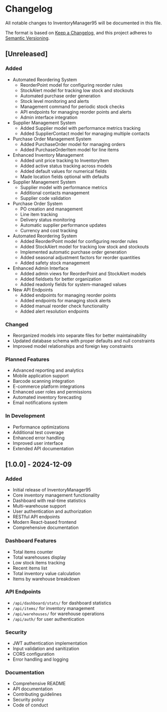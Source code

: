 # Changelog

All notable changes to InventoryManager95 will be documented in this file.

The format is based on [Keep a Changelog](https://keepachangelog.com/en/1.0.0/),
and this project adheres to [Semantic Versioning](https://semver.org/spec/v2.0.0.html).

## [Unreleased]

### Added
- Automated Reordering System
  - ReorderPoint model for configuring reorder rules
  - StockAlert model for tracking low stock and stockouts
  - Automated purchase order generation
  - Stock level monitoring and alerts
  - Management command for periodic stock checks
  - API endpoints for managing reorder points and alerts
  - Admin interface integration
- Supplier Management System
  - Added Supplier model with performance metrics tracking
  - Added SupplierContact model for managing multiple contacts
- Purchase Order Management System
  - Added PurchaseOrder model for managing orders
  - Added PurchaseOrderItem model for line items
- Enhanced Inventory Management
  - Added unit price tracking to InventoryItem
  - Added active status tracking across models
  - Added default values for numerical fields
  - Made location fields optional with defaults
- Supplier Management System
  - Supplier model with performance metrics
  - Additional contacts management
  - Supplier code validation
- Purchase Order System
  - PO creation and management
  - Line item tracking
  - Delivery status monitoring
  - Automatic supplier performance updates
  - Currency and cost tracking
- Automated Reordering System
  - Added ReorderPoint model for configuring reorder rules
  - Added StockAlert model for tracking low stock and stockouts
  - Implemented automatic purchase order generation
  - Added seasonal adjustment factors for reorder quantities
  - Added safety stock management
- Enhanced Admin Interface
  - Added admin views for ReorderPoint and StockAlert models
  - Added fieldsets for better organization
  - Added readonly fields for system-managed values
- New API Endpoints
  - Added endpoints for managing reorder points
  - Added endpoints for managing stock alerts
  - Added manual reorder check functionality
  - Added alert resolution endpoints

### Changed
- Reorganized models into separate files for better maintainability
- Updated database schema with proper defaults and null constraints
- Improved model relationships and foreign key constraints

### Planned Features
- Advanced reporting and analytics
- Mobile application support
- Barcode scanning integration
- E-commerce platform integrations
- Enhanced user roles and permissions
- Automated inventory forecasting
- Email notifications system

### In Development
- Performance optimizations
- Additional test coverage
- Enhanced error handling
- Improved user interface
- Extended API documentation

## [1.0.0] - 2024-12-09

### Added
- Initial release of InventoryManager95
- Core inventory management functionality
- Dashboard with real-time statistics
- Multi-warehouse support
- User authentication and authorization
- RESTful API endpoints
- Modern React-based frontend
- Comprehensive documentation

### Dashboard Features
- Total items counter
- Total warehouses display
- Low stock items tracking
- Recent items list
- Total inventory value calculation
- Items by warehouse breakdown

### API Endpoints
- `/api/dashboard/stats/` for dashboard statistics
- `/api/items/` for inventory management
- `/api/warehouses/` for warehouse operations
- `/api/auth/` for user authentication

### Security
- JWT authentication implementation
- Input validation and sanitization
- CORS configuration
- Error handling and logging

### Documentation
- Comprehensive README
- API documentation
- Contributing guidelines
- Security policy
- Code of conduct
